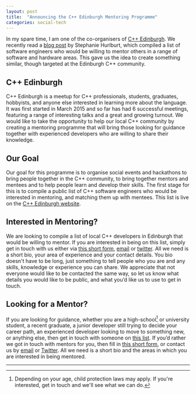 ```yaml
---
layout: post
title:  "Announcing the C++ Edinburgh Mentoring Programme"
categories: social-tech
---
```


In my spare time, I am one of the co-organisers of [C++ Edinburgh][cpp-edinburgh-website]. We recently read a [blog post][stephanie-blog] by Stephanie Hurlburt, which compiled a list of software engineers who would be willing to mentor others in a range of software and hardware areas. This gave us the idea to create something similar, though targeted at the Edinburgh C\+\+ community.

## C++ Edinburgh

C\+\+ Edinburgh is a meetup for C\+\+ professionals, students, graduates, hobbyists, and anyone else interested in learning more about the language. It was first started in March 2015 and so far has had 6 successful meetings, featuring a range of interesting talks and a great and growing turnout. We would like to take the opportunity to help our local C\+\+ community by creating a mentoring programme that will bring those looking for guidance together with experienced developers who are willing to share their knowledge.

## Our Goal

Our goal for this programme is to organise social events and hackathons to bring people together in the C\+\+ community, to bring together mentors and mentees and to help people learn and develop their skills. The first stage for this is to compile a public list of C\+\+ software engineers who would be interested in mentoring, and matching them up with mentees. This list is live on the [C\+\+ Edinburgh website][mentor-list].

## Interested in Mentoring?

We are looking to compile a list of local C\+\+ developers in Edinburgh that would be willing to mentor. If you are interested in being on this list, simply get in touch with us either via [this short form][mentor-form], [email][edi-email] or [twitter][edi-twitter]. All we need is a short bio, your area of experience and your contact details. You bio doesn't have to be long, just something to tell people who you are and any skills, knowledge or experience you can share. We appreciate that not everyone would like to be contacted the same way, so let us know what details you would like to be public, and what you’d like us to use to get in touch.

## Looking for a Mentor?

If you are looking for guidance, whether you are a high-school[^1] or university student, a recent graduate, a junior developer still trying to decide your career path, an experienced developer looking to move to something new, or anything else, then get in touch with someone on [this list][mentor-list]. If you’d rather we got in touch with mentors for you, then fill in [this short form][mentee-form], or contact us by [email][edi-email] or [Twitter][edi-twitter]. All we need is a short bio and the areas in which you are interested in being mentored.

[^1]: Depending on your age, child protection laws may apply. If you're interested, get in touch and we'll see what we can do.

[cpp-edinburgh-website]: http://cppedinburgh.uk/
[stephanie-blog]: http://stephaniehurlburt.com/blog/2016/11/14/list-of-engineers-willing-to-mentor-you
[edi-email]: mailto:cppedinburgh@gmail.com
[edi-twitter]: https://twitter.com/cppedinburgh
[mentor-list]: http://cppedinburgh.uk/mentorships.html
[mentor-form]: https://cppedinburgh.typeform.com/to/YCAPwf
[mentee-form]: https://cppedinburgh.typeform.com/to/riF7zb

-----------------
